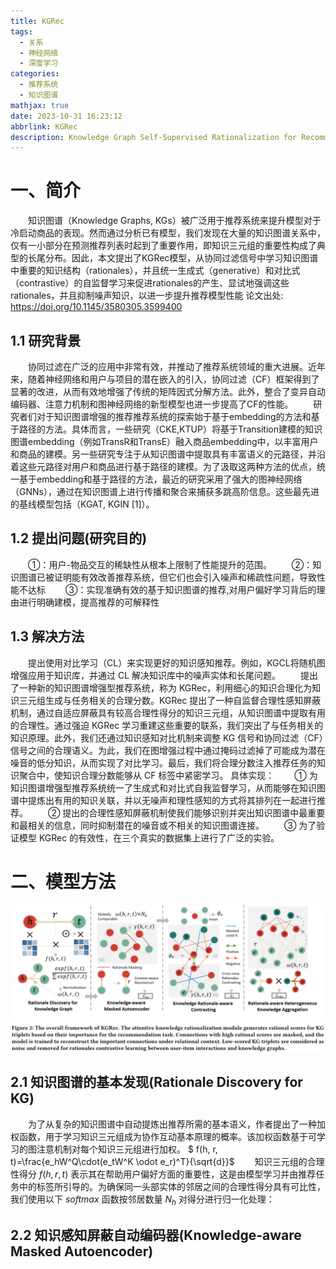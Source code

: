```yaml
---
title: KGRec
tags:
  - 关系
  - 神经网络
  - 深度学习
categories:
  - 推荐系统
  - 知识图谱
mathjax: true
date: 2023-10-31 16:23:12
abbrlink: KGRec
description: Knowledge Graph Self-Supervised Rationalization for Recommendation
---
```


# 一、简介
&emsp;&emsp;知识图谱（Knowledge Graphs, KGs）被广泛用于推荐系统来提升模型对于冷启动商品的表现。然而通过分析已有模型，我们发现在大量的知识图谱关系中，仅有一小部分在预测推荐列表时起到了重要作用，即知识三元组的重要性构成了典型的长尾分布。因此，本文提出了KGRec模型，从协同过滤信号中学习知识图谱中重要的知识结构（rationales），并且统一生成式（generative）和对比式（contrastive）的自监督学习来促进rationales的产生、显试地强调这些rationales，并且抑制噪声知识，以进一步提升推荐模型性能
论文出处: https://doi.org/10.1145/3580305.3599400
## 1.1 研究背景
&emsp;&emsp;协同过滤在广泛的应用中非常有效，并推动了推荐系统领域的重大进展。近年来，随着神经网络和用户与项目的潜在嵌入的引入，协同过滤（CF）框架得到了显著的改进，从而有效地增强了传统的矩阵因式分解方法。此外，整合了变异自动编码器、注意力机制和图神经网络的新型模型也进一步提高了CF的性能。
&emsp;&emsp;研究者们对于知识图谱增强的推荐推荐系统的探索始于基于embedding的方法和基于路径的方法。具体而言，一些研究（CKE,KTUP）将基于Transition建模的知识图谱embedding（例如TransR和TransE）融入商品embedding中，以丰富用户和商品的建模。另一些研究专注于从知识图谱中提取具有丰富语义的元路径，并沿着这些元路径对用户和商品进行基于路径的建模。为了汲取这两种方法的优点，统一基于embedding和基于路径的方法，最近的研究采用了强大的图神经网络（GNNs），通过在知识图谱上进行传播和聚合来捕获多跳高阶信息。这些最先进的基线模型包括（KGAT, KGIN [1]）。
## 1.2 提出问题(研究目的)
&emsp;&emsp;①：用户-物品交互的稀缺性从根本上限制了性能提升的范围。
&emsp;&emsp;②：知识图谱已被证明能有效改善推荐系统，但它们也会引入噪声和稀疏性问题，导致性能不达标
&emsp;&emsp;③：实现准确有效的基于知识图谱的推荐,对用户偏好学习背后的理由进行明确建模，提高推荐的可解释性
## 1.3 解决方法
&emsp;&emsp;提出使用对比学习（CL）来实现更好的知识感知推荐。例如，KGCL将随机图增强应用于知识库，并通过 CL 解决知识库中的噪声实体和长尾问题。
&emsp;&emsp;提出了一种新的知识图谱增强型推荐系统，称为 KGRec，利用细心的知识合理化为知识三元组生成与任务相关的合理分数。KGRec 提出了一种自监督合理性感知屏蔽机制，通过自适应屏蔽具有较高合理性得分的知识三元组，从知识图谱中提取有用的合理性。通过强迫 KGRec 学习重建这些重要的联系，我们突出了与任务相关的知识原理。此外，我们还通过知识感知对比机制来调整 KG 信号和协同过滤（CF）信号之间的合理语义。为此，我们在图增强过程中通过掩码过滤掉了可能成为潜在噪音的低分知识，从而实现了对比学习。最后，我们将合理分数注入推荐任务的知识聚合中，使知识合理分数能够从 CF 标签中紧密学习。
具体实现：
&emsp;&emsp;① 为知识图谱增强型推荐系统统一了生成式和对比式自我监督学习，从而能够在知识图谱中提炼出有用的知识关联，并以无噪声和理性感知的方式将其排列在一起进行推荐。
&emsp;&emsp;② 提出的合理性感知屏蔽机制使我们能够识别并突出知识图谱中最重要和最相关的信息，同时抑制潜在的噪音或不相关的知识图谱连接。
&emsp;&emsp;③ 为了验证模型 KGRec 的有效性，在三个真实的数据集上进行了广泛的实验。
# 二、模型方法
![KGRec模型图](../assets/image/KGRec/KGRec-Model.jpg)
## 2.1 知识图谱的基本发现(Rationale Discovery for KG)
&emsp;&emsp;为了从复杂的知识图谱中自动提炼出推荐所需的基本语义，作者提出了一种加权函数，用于学习知识三元组成为协作互动基本原理的概率。该加权函数基于可学习的图注意机制对每个知识三元组进行加权。
$ f(h, r, t)=\frac{e_hW^Q\cdot(e_tW^K \odot e_r)^T}{\sqrt{d}}$
&emsp;&emsp;知识三元组的合理性得分 $f(h, r, t)$ 表示其在帮助用户偏好方面的重要性，这是由模型学习并由推荐任务中的标签所引导的。为确保同一头部实体的邻居之间的合理性得分具有可比性，我们使用以下 $softmax$ 函数按邻居数量 $N_h$ 对得分进行归一化处理：
## 2.2 知识感知屏蔽自动编码器(Knowledge-aware Masked Autoencoder)